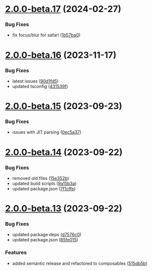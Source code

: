 # [2.0.0-beta.17](https://github.com/vue-interface/btn-dropdown/compare/v2.0.0-beta.16...v2.0.0-beta.17) (2024-02-27)


### Bug Fixes

* fix focus/blur for safari ([1b57ba0](https://github.com/vue-interface/btn-dropdown/commit/1b57ba0191529194da7c59012f24e8f1c29fd66c))

# [2.0.0-beta.16](https://github.com/vue-interface/btn-dropdown/compare/v2.0.0-beta.15...v2.0.0-beta.16) (2023-11-17)


### Bug Fixes

* latest issues ([90d1fd5](https://github.com/vue-interface/btn-dropdown/commit/90d1fd5b26165c0c3da54a7a4e3b8cb0060773de))
* updated tsconfig ([431539f](https://github.com/vue-interface/btn-dropdown/commit/431539f7a63e4528252cef0a089c4a8e37d5616f))

# [2.0.0-beta.15](https://github.com/vue-interface/btn-dropdown/compare/v2.0.0-beta.14...v2.0.0-beta.15) (2023-09-23)


### Bug Fixes

* issues with JIT parsing ([0ec5a37](https://github.com/vue-interface/btn-dropdown/commit/0ec5a37d21898ecd3df8a418b65ac22cdc08f915))

# [2.0.0-beta.14](https://github.com/vue-interface/btn-dropdown/compare/v2.0.0-beta.13...v2.0.0-beta.14) (2023-09-22)


### Bug Fixes

* removed old files ([15e352b](https://github.com/vue-interface/btn-dropdown/commit/15e352bb9604b7ab61af583f174a24028baf41b0))
* updated build scripts ([9a15b3a](https://github.com/vue-interface/btn-dropdown/commit/9a15b3a929e791828e87e1fe9ce67352966dd571))
* updated package.json ([7f1cffe](https://github.com/vue-interface/btn-dropdown/commit/7f1cffe50a49489382ad7891f02502aa14cce8b9))

# [2.0.0-beta.13](https://github.com/vue-interface/btn-dropdown/compare/v2.0.0-beta.12...v2.0.0-beta.13) (2023-09-22)


### Bug Fixes

* updated package deps ([d7576c0](https://github.com/vue-interface/btn-dropdown/commit/d7576c024b415ce03eec9494e0fba656bbc1f110))
* updated package.json ([85fe015](https://github.com/vue-interface/btn-dropdown/commit/85fe015201f683f7194533c5033a7ff56b169547))


### Features

* added semantic release and refactored to composables ([515db5b](https://github.com/vue-interface/btn-dropdown/commit/515db5b8206fcab9fd5fdf89f531885c64d22820))
